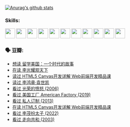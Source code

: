 
[![Anurag's github stats](https://github-readme-stats.vercel.app/api?username=w940853815)](https://github.com/anuraghazra/github-readme-stats)

### Skills:

<code><img height="32" src="https://cdn.jsdelivr.net/npm/simple-icons@v5/icons/python.svg"></code>
<code><img height="32" src="https://cdn.jsdelivr.net/npm/simple-icons@v5/icons/javascript.svg"></code>
<code><img height="32" src="https://cdn.jsdelivr.net/npm/simple-icons@v5/icons/django.svg"></code>
<code><img height="32" src="https://cdn.jsdelivr.net/npm/simple-icons@v5/icons/flask.svg"></code>
<code><img height="32" src="https://cdn.jsdelivr.net/npm/simple-icons@v5/icons/vuetify.svg"></code>
<code><img height="32" src="https://cdn.jsdelivr.net/npm/simple-icons@v5/icons/git.svg"></code>
<code><img height="32" src="https://cdn.jsdelivr.net/npm/simple-icons@v5/icons/docker.svg"></code>
<code><img height="32" src="https://cdn.jsdelivr.net/npm/simple-icons@v5/icons/postgresql.svg"></code>
<code><img height="32" src="https://cdn.jsdelivr.net/npm/simple-icons@v5/icons/elasticsearch.svg"></code>
<code><img height="32" src="https://cdn.jsdelivr.net/npm/simple-icons@v5/icons/macos.svg"></code>
<code><img height="32" src="https://cdn.jsdelivr.net/npm/simple-icons@v5/icons/linux.svg"></code>

### 🗣 豆瓣:

<!-- DOUBAN-ACTIVITIES:START -->
- [想读 留学美国：一个时代的故事](https://www.douban.com/people/136069238/status/3768550721/?_i=45251435)
- [在读 李光耀观天下](https://www.douban.com/people/136069238/status/3766041312/?_i=45251435)
- [读过 HTML5 Canvas开发详解 Web前端开发精品课](https://www.douban.com/people/136069238/status/3766040143/?_i=45251435)
- [读过 李鸿章·袁世凯](https://www.douban.com/people/136069238/status/3761877441/?_i=45251435)
- [看过 光荣的愤怒‎ (2006)](https://www.douban.com/people/136069238/status/3761756079/?_i=45251435)
- [看过 美国工厂 American Factory‎ (2019)](https://www.douban.com/people/136069238/status/3755217209/?_i=45251435)
- [看过 私人订制‎ (2013)](https://www.douban.com/people/136069238/status/3754213881/?_i=45251435)
- [在读 HTML5 Canvas开发详解 Web前端开发精品课](https://www.douban.com/people/136069238/status/3753058718/?_i=45251435)
- [看过 李茂扮太子‎ (2022)](https://www.douban.com/people/136069238/status/3752867740/?_i=45251435)
- [看过 走向共和‎ (2003)](https://www.douban.com/people/136069238/status/3752592231/?_i=45251435)
<!-- DOUBAN-ACTIVITIES:END -->
<!--
**w940853815/w940853815** is a ✨ _special_ ✨ repository because its `README.md` (this file) appears on your GitHub profile.

Here are some ideas to get you started:

- 🔭 I’m currently working on ...
- 🌱 I’m currently learning ...
- 👯 I’m looking to collaborate on ...
- 🤔 I’m looking for help with ...
- 💬 Ask me about ...
- 📫 How to reach me: ...
- 😄 Pronouns: ...
- ⚡ Fun fact: ...
-->

